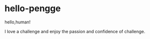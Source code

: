 # hello-pengge
hello,human!
  
I love a challenge and enjoy the passion and confidence of challenge.
